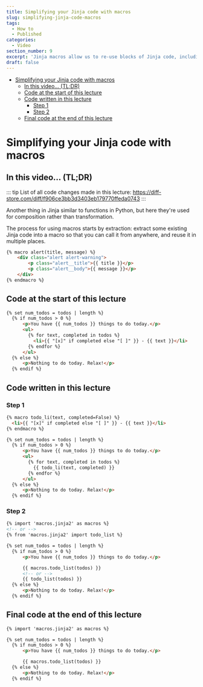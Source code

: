```yaml
---
title: Simplifying your Jinja code with macros
slug: simplifying-jinja-code-macros
tags:
  - How to
  - Published
categories:
  - Video
section_number: 9
excerpt: 'Jinja macros allow us to re-use blocks of Jinja code, including using arguments for better extensibility.'
draft: false
---
```


- [Simplifying your Jinja code with macros](#simplifying-your-jinja-code-with-macros)
  - [In this video... (TL;DR)](#in-this-video-tldr)
  - [Code at the start of this lecture](#code-at-the-start-of-this-lecture)
  - [Code written in this lecture](#code-written-in-this-lecture)
    - [Step 1](#step-1)
    - [Step 2](#step-2)
  - [Final code at the end of this lecture](#final-code-at-the-end-of-this-lecture)

# Simplifying your Jinja code with macros

## In this video... (TL;DR)

::: tip
List of all code changes made in this lecture: https://diff-store.com/diff/f906ce3bb3d3403eb179770ffeda0743
:::

Another thing in Jinja similar to functions in Python, but here they're used for composition rather than transformation.

The process for using macros starts by extraction: extract some existing Jinja code into a macro so that you can call it from anywhere, and reuse it in multiple places.

```html
{% macro alert(title, message) %}
	<div class="alert alert-warning">
		<p class="alert__title">{{ title }}</p>
		<p class="alert__body">{{ message }}</p>
	</div>
{% endmacro %}
```

## Code at the start of this lecture

```html
{% set num_todos = todos | length %}
  {% if num_todos > 0 %}
      <p>You have {{ num_todos }} things to do today.</p>
      <ul>
        {% for text, completed in todos %}
          <li>{{ "[x]" if completed else "[ ]" }} - {{ text }}</li>
        {% endfor %}
      </ul>
  {% else %}
      <p>Nothing to do today. Relax!</p>
  {% endif %}
```

## Code written in this lecture

### Step 1

```html
{% macro todo_li(text, completed=False) %}
  <li>{{ "[x]" if completed else "[ ]" }} - {{ text }}</li>
{% endmacro %}

{% set num_todos = todos | length %}
  {% if num_todos > 0 %}
      <p>You have {{ num_todos }} things to do today.</p>
      <ul>
        {% for text, completed in todos %}
          {{ todo_li(text, completed) }}
        {% endfor %}
      </ul>
  {% else %}
      <p>Nothing to do today. Relax!</p>
  {% endif %}
```

### Step 2

```html
{% import 'macros.jinja2' as macros %}
<!-- or -->
{% from 'macros.jinja2' import todo_list %}

{% set num_todos = todos | length %}
  {% if num_todos > 0 %}
      <p>You have {{ num_todos }} things to do today.</p>

      {{ macros.todo_list(todos) }}
      <!-- or -->
      {{ todo_list(todos) }}
  {% else %}
      <p>Nothing to do today. Relax!</p>
  {% endif %}
```

## Final code at the end of this lecture

```html
{% import 'macros.jinja2' as macros %}

{% set num_todos = todos | length %}
  {% if num_todos > 0 %}
      <p>You have {{ num_todos }} things to do today.</p>

      {{ macros.todo_list(todos) }}
  {% else %}
      <p>Nothing to do today. Relax!</p>
  {% endif %}
```
